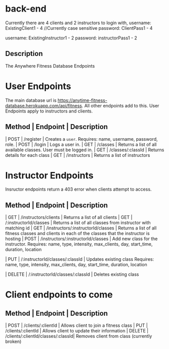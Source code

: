 # back-end

Currently there are 4 clients and 2 instructors to login with,
username: ExistingClient1 - 4 //Currently case sensitive
password: ClientPass1 - 4

username: ExistingInstructor1 - 2
password: instructorPass1 - 2

## Description

The Anywhere Fitness Database Endpoints

# User Endpoints

The main database url is https://anytime-fitness-database.herokuapp.com/api/fitness. All other endpoints add to this.
User Endpoints apply to instructors and clients.

## Method | Endpoint | Description

| POST | /register | Creates a `user`. Requires: name, username, password, role.
| POST | /login | Logs a user in.
| GET | /classes | Returns a list of all available classes. User must be logged in.
| GET | /classes/:classId | Returns details for each class
| GET | /instructors | Returns a list of instructors

# Instructor Endpoints

Insructor endpoints return a 403 error when clients attempt to access.

## Method | Endpoint | Description

| GET | /instructors/clients | Returns a list of all clients
| GET | /:instructorId/classes | Returns a list of all classes from instructor with matching id
| GET | /instructors/:instructorId/classes | Returns a list of all fitness classes and clients in each of the classes that the instructor is hosting
| POST | /instructors/:instructorId/classes | Add new class for the instructor.
Requires: name, type, intensity, max_clients, day, start_time, duration, location

| PUT | /:instructorId/classes/:classId | Updates existing class
Requires: name, type, intensity, max_clients, day, start_time, duration, location

| DELETE | /:instructorId/classes/:classId | Deletes existing class

# Client endpoints to come

## Method | Endpoint | Description

| POST | /clients/:clientId | Allows client to join a fitness class
| PUT | /clients/:clientId | Allows client to update their information
| DELETE | /clients/:clientId/classes/:classId| Removes client from class (currently broken)
